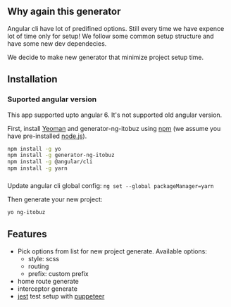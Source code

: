 ## Why  again this generator
Angular cli have lot of predifined options. Still every time we have expence lot of time only for setup! We follow some common setup structure and have some new dev dependecies.

We decide to make new generator that minimize project setup time.

## Installation

### Suported angular version
This app supported upto angular 6. It's not supported old angular version.

First, install [Yeoman](http://yeoman.io) and generator-ng-itobuz using [npm](https://www.npmjs.com/) (we assume you have pre-installed [node.js](https://nodejs.org/)).

```bash
npm install -g yo
npm install -g generator-ng-itobuz
npm install -g @angular/cli
npm install -g yarn
```

### 
Update angular cli global config: `ng set --global packageManager=yarn`

Then generate your new project:

```bash
yo ng-itobuz
```


## Features
- Pick options from list for new project generate. Available options:
    - style: scss
    - routing
    - prefix: custom prefix
- home route generate
- interceptor generate 
- [jest](https://facebook.github.io/jest/) test setup with [puppeteer](https://github.com/GoogleChrome/puppeteer)